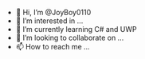 - 👋 Hi, I’m @JoyBoy0110
- 👀 I’m interested in ...
- 🌱 I’m currently learning C# and UWP
- 💞️ I’m looking to collaborate on ...
- 📫 How to reach me ...

<!---
JoyBoy0110/JoyBoy0110 is a ✨ special ✨ repository because its `README.md` (this file) appears on your GitHub profile.
You can click the Preview link to take a look at your changes.
--->
